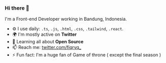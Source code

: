 ### Hi there 👋

I'm a Front-end Developer working in Bandung, Indonesia.
- ⚙️ I use daily: `.ts`, `.js`, `.html`, `.css`, `.tailwind`, `.react`.
- 🌍 I'm mostly active on **Twitter**
- 🌱 Learning all about **Open Source**
- 📫 Reach me: [twitter.com/fiqryq_](https://twitter.com/fiqryq_)
- ⚡️ Fun fact: I'm a huge fan of Game of throne ( except the final season )
